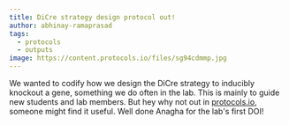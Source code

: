 ```yaml
---
title: DiCre strategy design protocol out!
author: abhinay-ramaprasad
tags:
  - protocols
  - outputs
image: https://content.protocols.io/files/sg94cdmmp.jpg
---
```


We wanted to codify how we design the DiCre strategy to inducibly knockout a gene, something we do often in the lab. This is mainly to guide new students and lab members. But hey why not out in [protocols.io](https://dx.doi.org/10.17504/protocols.io.eq2ly68begx9/v1), someone might find it useful. Well done Anagha for the lab's first DOI!